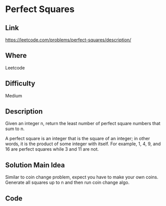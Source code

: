 # Perfect Squares

## Link

https://leetcode.com/problems/perfect-squares/description/

## Where

Leetcode

## Difficulty

Medium

## Description

Given an integer n, return the least number of perfect square numbers that sum to n.

A perfect square is an integer that is the square of an integer; in other words, it is the product of some integer with itself. For example, 1, 4, 9, and 16 are perfect squares while 3 and 11 are not.

## Solution Main Idea

Similar to coin change problem, expect you have to make your own coins. Generate all squares up to n and then run coin change algo.


## Code

```python

```
